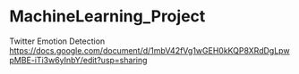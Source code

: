 # MachineLearning_Project
Twitter Emotion Detection
https://docs.google.com/document/d/1mbV42fVg1wGEH0kKQP8XRdDgLpwpMBE-iTi3w6yInbY/edit?usp=sharing
